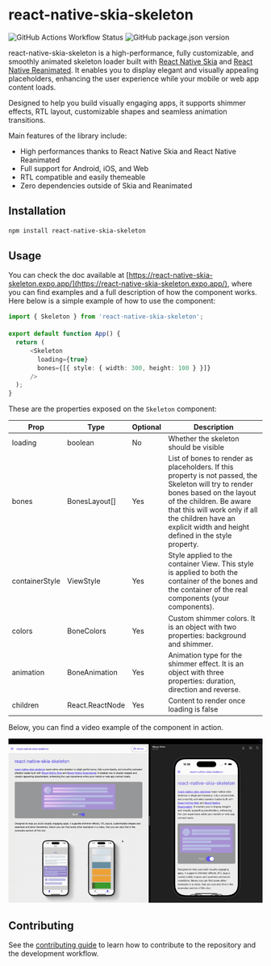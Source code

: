 # react-native-skia-skeleton

![GitHub Actions Workflow Status](https://img.shields.io/github/actions/workflow/status/chicio/react-native-skia-skeleton/ci.yml)
![GitHub package.json version](https://img.shields.io/github/package-json/v/chicio/react-native-skia-skeleton)

react-native-skia-skeleton is a high-performance, fully customizable, and smoothly animated skeleton loader built with
[React Native Skia](https://shopify.github.io/react-native-skia/) and [React Native Reanimated](https://docs.swmansion.com/react-native-reanimated/). It enables you to display elegant and visually appealing
placeholders, enhancing the user experience while your mobile or web app content loads.

Designed to help you build visually engaging apps, it supports shimmer effects, RTL layout, customizable shapes and
seamless animation transitions.

Main features of the library include:
* High performances thanks to React Native Skia and React Native Reanimated
* Full support for Android, iOS, and Web
* RTL compatible and easily themeable
* Zero dependencies outside of Skia and Reanimated

## Installation

```sh
npm install react-native-skia-skeleton
```

## Usage

You can check the doc available at [https://react-native-skia-skeleton.expo.app/](https://react-native-skia-skeleton.expo.app/),
where you can find examples and a full description of how the component works.
Here below is a simple example of how to use the component:

```typescript
import { Skeleton } from 'react-native-skia-skeleton';

export default function App() {
  return (
      <Skeleton
        loading={true}
        bones={[{ style: { width: 300, height: 100 } }]}
      />
  );
}
```

These are the properties exposed on the `Skeleton` component:

| Prop           | Type             | Optional | Description                                                                                                                                    |
|----------------|------------------|----------|------------------------------------------------------------------------------------------------------------------------------------------------|
| loading        | boolean          | No       | Whether the skeleton should be visible                                                                                                        |
| bones          | BonesLayout[]    | Yes      | List of bones to render as placeholders. If this property is not passed, the Skeleton will try to render bones based on the layout of the children. Be aware that this will work only if all the children have an explicit width and height defined in the style property. |
| containerStyle | ViewStyle        | Yes      | Style applied to the container View. This style is applied to both the container of the bones and the container of the real components (your components). |
| colors         | BoneColors       | Yes      | Custom shimmer colors. It is an object with two properties: background and shimmer.                                                            |
| animation      | BoneAnimation    | Yes      | Animation type for the shimmer effect. It is an object with three properties: duration, direction and reverse.                                 |
| children       | React.ReactNode  | Yes      | Content to render once loading is false                                                                                                        |

Below, you can find a video example of the component in action.

![Video documentation](https://github.com/chicio/react-native-skia-skeleton/blob/main/assets/video-documentation.gif?raw=true)

## Contributing

See the [contributing guide](CONTRIBUTING.md) to learn how to contribute to the repository and the development workflow.
